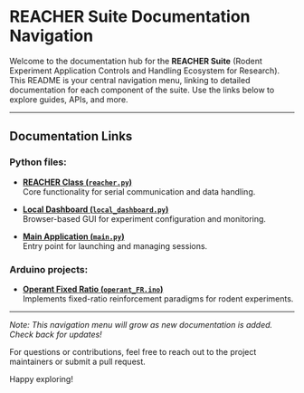 # REACHER Suite Documentation Navigation

Welcome to the documentation hub for the **REACHER Suite** (Rodent Experiment Application Controls and Handling Ecosystem for Research). This README is your central navigation menu, linking to detailed documentation for each component of the suite. Use the links below to explore guides, APIs, and more.

---

## Documentation Links

### Python files:

- **[REACHER Class (`reacher.py`)](python/reacher.md)**  
  Core functionality for serial communication and data handling.
  
- **[Local Dashboard (`local_dashboard.py`)](python/local_dashboard.md)**  
  Browser-based GUI for experiment configuration and monitoring.
  
- **[Main Application (`main.py`)](python/main.md)**  
  Entry point for launching and managing sessions.
  
### Arduino projects:

- **[Operant Fixed Ratio (`operant_FR.ino`)](arduino/operant_FR.md)**  
    Implements fixed-ratio reinforcement paradigms for rodent experiments.

---

*Note: This navigation menu will grow as new documentation is added. Check back for updates!*

For questions or contributions, feel free to reach out to the project maintainers or submit a pull request.

Happy exploring!
